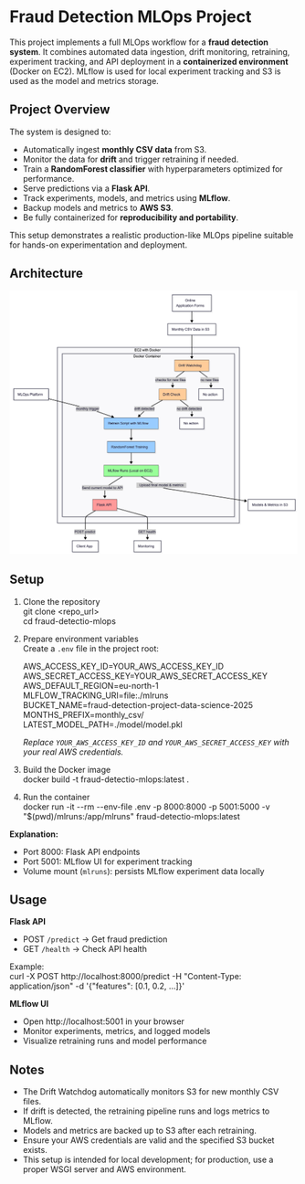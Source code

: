 # Fraud Detection MLOps Project

This project implements a full MLOps workflow for a **fraud detection system**. It combines automated data ingestion, drift monitoring, retraining, experiment tracking, and API deployment in a **containerized environment** (Docker on EC2). MLflow is used for local experiment tracking and S3 is used as the model and metrics storage.

## Project Overview

The system is designed to:

- Automatically ingest **monthly CSV data** from S3.
- Monitor the data for **drift** and trigger retraining if needed.
- Train a **RandomForest classifier** with hyperparameters optimized for performance.
- Serve predictions via a **Flask API**.
- Track experiments, models, and metrics using **MLflow**.
- Backup models and metrics to **AWS S3**.
- Be fully containerized for **reproducibility and portability**.

This setup demonstrates a realistic production-like MLOps pipeline suitable for hands-on experimentation and deployment.

## Architecture

![Architecture Diagram](Flowchart.png)


## Setup

1. Clone the repository  
   git clone <repo_url>  
   cd fraud-detectio-mlops

2. Prepare environment variables  
   Create a `.env` file in the project root:

   AWS_ACCESS_KEY_ID=YOUR_AWS_ACCESS_KEY_ID  
   AWS_SECRET_ACCESS_KEY=YOUR_AWS_SECRET_ACCESS_KEY  
   AWS_DEFAULT_REGION=eu-north-1  
   MLFLOW_TRACKING_URI=file:./mlruns  
   BUCKET_NAME=fraud-detection-project-data-science-2025  
   MONTHS_PREFIX=monthly_csv/  
   LATEST_MODEL_PATH=./model/model.pkl  

   *Replace `YOUR_AWS_ACCESS_KEY_ID` and `YOUR_AWS_SECRET_ACCESS_KEY` with your real AWS credentials.*

3. Build the Docker image  
   docker build -t fraud-detectio-mlops:latest .

4. Run the container  
   docker run -it --rm --env-file .env -p 8000:8000 -p 5001:5000 -v "$(pwd)/mlruns:/app/mlruns" fraud-detectio-mlops:latest

**Explanation:**  
- Port 8000: Flask API endpoints  
- Port 5001: MLflow UI for experiment tracking  
- Volume mount (`mlruns`): persists MLflow experiment data locally  

## Usage

**Flask API**  
- POST `/predict` → Get fraud prediction  
- GET `/health` → Check API health  

Example:  
curl -X POST http://localhost:8000/predict -H "Content-Type: application/json" -d '{"features": [0.1, 0.2, ...]}'

**MLflow UI**  
- Open http://localhost:5001 in your browser  
- Monitor experiments, metrics, and logged models  
- Visualize retraining runs and model performance  

## Notes

- The Drift Watchdog automatically monitors S3 for new monthly CSV files.  
- If drift is detected, the retraining pipeline runs and logs metrics to MLflow.  
- Models and metrics are backed up to S3 after each retraining.  
- Ensure your AWS credentials are valid and the specified S3 bucket exists.  
- This setup is intended for local development; for production, use a proper WSGI server and AWS environment.
